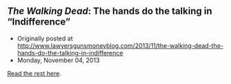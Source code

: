 ## <em>The Walking Dead</em>: The hands do the talking in “Indifference”

 * Originally posted at http://www.lawyersgunsmoneyblog.com/2013/11/the-walking-dead-the-hands-do-the-talking-in-indifference
 * Monday, November 04, 2013

[Read the rest here](http://www.rawstory.com/rs/2013/11/04/the-walking-dead-the-hands-do-the-talking-in-indifference/).
